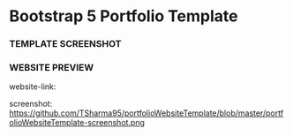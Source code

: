 # Bootstrap 5 Portfolio Template

### TEMPLATE SCREENSHOT

### WEBSITE PREVIEW 

website-link: 

screenshot: https://github.com/TSharma95/portfolioWebsiteTemplate/blob/master/portfolioWebsiteTemplate-screenshot.png
